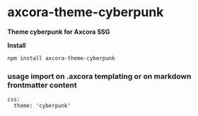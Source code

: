 # axcora-theme-cyberpunk

**Theme cyberpunk for Axcora SSG**

**Install**

```sh
npm install axcora-theme-cyberpunk
```

### usage import on .axcora templating or on markdown frontmatter content

```
css:
  theme: 'cyberpunk'
```
